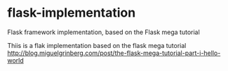 # flask-implementation
Flask framework implementation, based on the Flask mega tutorial

Thiis is a flak implementation based on the flask mega tutorial
http://blog.miguelgrinberg.com/post/the-flask-mega-tutorial-part-i-hello-world
